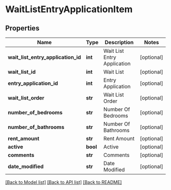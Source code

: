 # WaitListEntryApplicationItem

## Properties
Name | Type | Description | Notes
------------ | ------------- | ------------- | -------------
**wait_list_entry_application_id** | **int** | Wait List Entry Application | [optional] 
**wait_list_id** | **int** | Wait List | [optional] 
**entry_application_id** | **int** | Entry Application | [optional] 
**wait_list_order** | **str** | Wait List Order | [optional] 
**number_of_bedrooms** | **str** | Number Of Bedrooms | [optional] 
**number_of_bathrooms** | **str** | Number Of Bathrooms | [optional] 
**rent_amount** | **str** | Rent Amount | [optional] 
**active** | **bool** | Active | [optional] 
**comments** | **str** | Comments | [optional] 
**date_modified** | **str** | Date Modified | [optional] 

[[Back to Model list]](../README.md#documentation-for-models) [[Back to API list]](../README.md#documentation-for-api-endpoints) [[Back to README]](../README.md)


